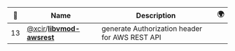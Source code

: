 |:star2: | Name | Description | 🌍|
|---|---|---|---|
|13|[@xcir](https://github.com/xcir)/[**libvmod-awsrest**](https://github.com/xcir/libvmod-awsrest)|generate Authorization header for AWS REST API||

